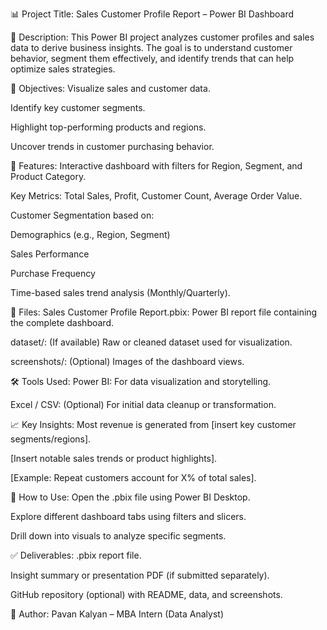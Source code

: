 📊 Project Title:
Sales Customer Profile Report – Power BI Dashboard

📁 Description:
This Power BI project analyzes customer profiles and sales data to derive business insights. The goal is to understand customer behavior, segment them effectively, and identify trends that can help optimize sales strategies.

🎯 Objectives:
Visualize sales and customer data.

Identify key customer segments.

Highlight top-performing products and regions.

Uncover trends in customer purchasing behavior.

📌 Features:
Interactive dashboard with filters for Region, Segment, and Product Category.

Key Metrics: Total Sales, Profit, Customer Count, Average Order Value.

Customer Segmentation based on:

Demographics (e.g., Region, Segment)

Sales Performance

Purchase Frequency

Time-based sales trend analysis (Monthly/Quarterly).

📂 Files:
Sales Customer Profile Report.pbix: Power BI report file containing the complete dashboard.

dataset/: (If available) Raw or cleaned dataset used for visualization.

screenshots/: (Optional) Images of the dashboard views.

🛠️ Tools Used:
Power BI: For data visualization and storytelling.

Excel / CSV: (Optional) For initial data cleanup or transformation.

📈 Key Insights:
Most revenue is generated from [insert key customer segments/regions].

[Insert notable sales trends or product highlights].

[Example: Repeat customers account for X% of total sales].

🚀 How to Use:
Open the .pbix file using Power BI Desktop.

Explore different dashboard tabs using filters and slicers.

Drill down into visuals to analyze specific segments.

✅ Deliverables:
.pbix report file.

Insight summary or presentation PDF (if submitted separately).

GitHub repository (optional) with README, data, and screenshots.

📌 Author:
Pavan Kalyan – MBA Intern (Data Analyst)
